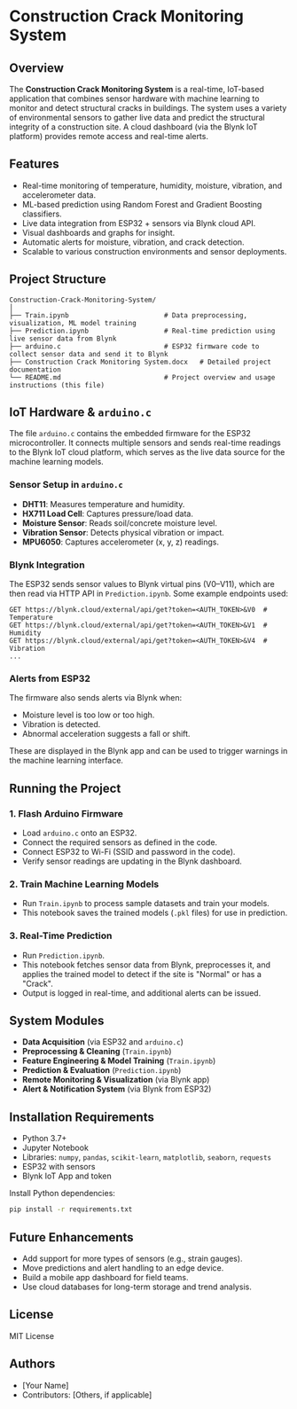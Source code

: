 
# Construction Crack Monitoring System

## Overview

The **Construction Crack Monitoring System** is a real-time, IoT-based application that combines sensor hardware with machine learning to monitor and detect structural cracks in buildings. The system uses a variety of environmental sensors to gather live data and predict the structural integrity of a construction site. A cloud dashboard (via the Blynk IoT platform) provides remote access and real-time alerts.

## Features

- Real-time monitoring of temperature, humidity, moisture, vibration, and accelerometer data.
- ML-based prediction using Random Forest and Gradient Boosting classifiers.
- Live data integration from ESP32 + sensors via Blynk cloud API.
- Visual dashboards and graphs for insight.
- Automatic alerts for moisture, vibration, and crack detection.
- Scalable to various construction environments and sensor deployments.

## Project Structure

```plaintext
Construction-Crack-Monitoring-System/
│
├── Train.ipynb                        # Data preprocessing, visualization, ML model training
├── Prediction.ipynb                   # Real-time prediction using live sensor data from Blynk
├── arduino.c                          # ESP32 firmware code to collect sensor data and send it to Blynk
├── Construction Crack Monitoring System.docx   # Detailed project documentation
└── README.md                          # Project overview and usage instructions (this file)
```

## IoT Hardware & `arduino.c`

The file `arduino.c` contains the embedded firmware for the ESP32 microcontroller. It connects multiple sensors and sends real-time readings to the Blynk IoT cloud platform, which serves as the live data source for the machine learning models.

### Sensor Setup in `arduino.c`

- **DHT11**: Measures temperature and humidity.
- **HX711 Load Cell**: Captures pressure/load data.
- **Moisture Sensor**: Reads soil/concrete moisture level.
- **Vibration Sensor**: Detects physical vibration or impact.
- **MPU6050**: Captures accelerometer (x, y, z) readings.

### Blynk Integration

The ESP32 sends sensor values to Blynk virtual pins (V0–V11), which are then read via HTTP API in `Prediction.ipynb`. Some example endpoints used:

```
GET https://blynk.cloud/external/api/get?token=<AUTH_TOKEN>&V0  # Temperature
GET https://blynk.cloud/external/api/get?token=<AUTH_TOKEN>&V1  # Humidity
GET https://blynk.cloud/external/api/get?token=<AUTH_TOKEN>&V4  # Vibration
...
```

### Alerts from ESP32

The firmware also sends alerts via Blynk when:
- Moisture level is too low or too high.
- Vibration is detected.
- Abnormal acceleration suggests a fall or shift.

These are displayed in the Blynk app and can be used to trigger warnings in the machine learning interface.

## Running the Project

### 1. Flash Arduino Firmware
- Load `arduino.c` onto an ESP32.
- Connect the required sensors as defined in the code.
- Connect ESP32 to Wi-Fi (SSID and password in the code).
- Verify sensor readings are updating in the Blynk dashboard.

### 2. Train Machine Learning Models
- Run `Train.ipynb` to process sample datasets and train your models.
- This notebook saves the trained models (`.pkl` files) for use in prediction.

### 3. Real-Time Prediction
- Run `Prediction.ipynb`.
- This notebook fetches sensor data from Blynk, preprocesses it, and applies the trained model to detect if the site is "Normal" or has a "Crack".
- Output is logged in real-time, and additional alerts can be issued.

## System Modules

- **Data Acquisition** (via ESP32 and `arduino.c`)
- **Preprocessing & Cleaning** (`Train.ipynb`)
- **Feature Engineering & Model Training** (`Train.ipynb`)
- **Prediction & Evaluation** (`Prediction.ipynb`)
- **Remote Monitoring & Visualization** (via Blynk app)
- **Alert & Notification System** (via Blynk from ESP32)

## Installation Requirements

- Python 3.7+
- Jupyter Notebook
- Libraries: `numpy`, `pandas`, `scikit-learn`, `matplotlib`, `seaborn`, `requests`
- ESP32 with sensors
- Blynk IoT App and token

Install Python dependencies:
```bash
pip install -r requirements.txt
```

## Future Enhancements

- Add support for more types of sensors (e.g., strain gauges).
- Move predictions and alert handling to an edge device.
- Build a mobile app dashboard for field teams.
- Use cloud databases for long-term storage and trend analysis.

## License

MIT License

## Authors

- [Your Name]
- Contributors: [Others, if applicable]
